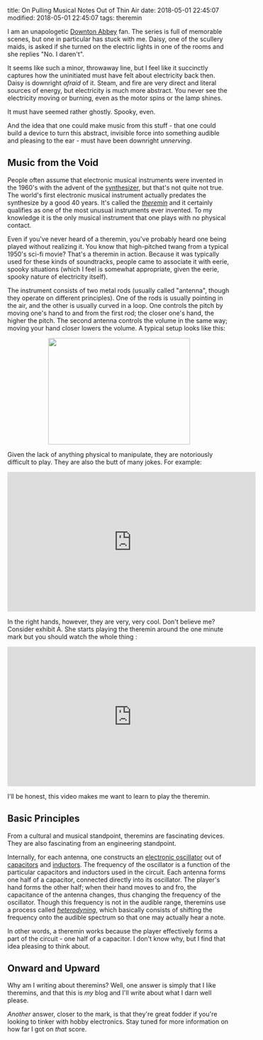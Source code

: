 title: On Pulling Musical Notes Out of Thin Air
date: 2018-05-01 22:45:07
modified: 2018-05-01 22:45:07
tags: theremin

I am an unapologetic [Downton Abbey][3] fan.  The series is full of
memorable scenes, but one in particular has stuck with me.  Daisy, one of
the scullery maids, is asked if she turned on the electric lights in one of
the rooms and she replies "No. I daren't".

It seems like such a minor, throwaway line, but I feel like it succinctly
captures how the uninitiated must have felt about electricity back then.
Daisy is downright _afraid_ of it.  Steam, and fire are very direct and
literal sources of energy, but electricity is much more abstract.  You never
see the electricity moving or burning, even as the motor spins or the lamp
shines.

It must have seemed rather ghostly.  Spooky, even.

And the idea that one could make music from this stuff - that one could
build a device to turn this abstract, invisible force into something audible
and pleasing to the ear - must have been downright _unnerving_.

## Music from the Void

People often assume that electronic musical instruments were invented in the
1960's with the advent of the [synthesizer][2], but that's not quite not
true.  The world's first electronic musical instrument actually predates the
synthesize by a good 40 years.  It's called the _[theremin][1]_ and it
certainly qualifies as one of the most unusual instruments ever invented.
To my knowledge it is the only musical instrument that one plays with no
physical contact.

Even if you've never heard of a theremin, you've probably heard one being
played without realizing it.  You know that high-pitched twang from a
typical 1950's sci-fi movie?  That's a theremin in action.  Because it was
typically used for these kinds of soundtracks, people came to associate it
with eerie, spooky situations (which I feel is somewhat appropriate, given
the eerie, spooky nature of electricity itself).

The instrument consists of two metal rods (usually called "antenna", though
they operate on different principles).  One of the rods is usually pointing
in the air, and the other is usually curved in a loop.  One controls the
pitch by moving one's hand to and from the first rod; the closer one's hand,
the higher the pitch.  The second antenna controls the volume in the same
way; moving your hand closer lowers the volume.  A typical setup looks like
this:

<div style="clear: both; text-align: center;">
<img border="0"  width="320" height="240"
    src="/blog/technical/etherwave_theremin.jpg"/>
</div>

Given the lack of anything physical to manipulate, they are notoriously
difficult to play.  They are also the butt of many jokes.  For example:

<div style="clear: both; text-align: center;">
    <iframe width="560" height="315"
    src="https://www.youtube.com/embed/_YYABE0R3uA" frameborder="0"
    allow="autoplay; encrypted-media" allowfullscreen></iframe>
</div>

In the right hands, however, they are very, very cool.  Don't believe me?
Consider exhibit A. She starts playing the theremin around the one minute
mark but you should watch the whole thing :

<div style="clear: both; text-align: center;">
    <iframe width="560" height="315"
    src="https://www.youtube.com/embed/ajM4vYCZMZk" frameborder="0"
    allow="autoplay; encrypted-media" allowfullscreen></iframe>
</div>

I'll be honest, this video makes me want to learn to play the theremin.

## Basic Principles

From a cultural and musical standpoint, theremins are fascinating devices.
They are also fascinating from an engineering standpoint.

Internally, for each antenna, one constructs an [electronic oscillator][5]
out of [capacitors][6] and [inductors][7].  The frequency of the oscillator
is a function of the particular capacitors and inductors used in the
circuit.  Each antenna forms one half of a capacitor, connected directly
into its oscillator.  The player's hand forms the other half; when their
hand moves to and fro, the capacitance of the antenna changes, thus changing
the frequency of the oscillator.  Though this frequency is not in the
audible range, theremins use a process called [_heterodyning_][4], which
basically consists of shifting the frequency onto the audible spectrum so
that one may actually hear a note.

In other words, a theremin works because the player effectively forms a part
of the circuit - one half of a capacitor. I don't know why, but I find that
idea pleasing to think about.

## Onward and Upward

Why am I writing about theremins?  Well, one answer is simply that I like
theremins, and that this is _my_ blog and I'll write about what I darn well
please.

_Another_ answer, closer to the mark, is that they're great fodder if you're
looking to tinker with hobby electronics.  Stay tuned for more information
on how far I got on _that_ score.


[1]: https://en.wikipedia.org/wiki/Theremin

[2]: https://en.wikipedia.org/wiki/Synthesizer

[3]: https://en.wikipedia.org/wiki/Downton_Abbey

[4]: https://en.wikipedia.org/wiki/Heterodyne

[5]: https://en.wikipedia.org/wiki/Electronic_oscillator

[6]: https://en.wikipedia.org/wiki/Capacitor

[7]: https://en.wikipedia.org/wiki/Inductor
